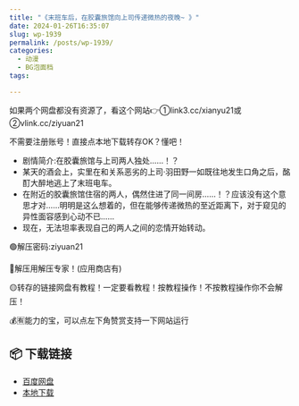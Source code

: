 ```yaml
---
title: "《末班车后，在胶囊旅馆向上司传递微热的夜晚~ 》"
date: 2024-01-26T16:35:07
slug: wp-1939
permalink: /posts/wp-1939/
categories:
  - 动漫
  - BG泡面档
tags:

---
```


如果两个网盘都没有资源了，看这个网站👉①link3.cc/xianyu21或②vlink.cc/ziyuan21

不需要注册账号！直接点本地下载转存OK？懂吧！

*   剧情简介:在胶囊旅馆与上司两人独处……！？
*   某天的酒会上，实里在和关系恶劣的上司·羽田野一如既往地发生口角之后，酩酊大醉地逃上了末班电车。
*   在附近的胶囊旅馆住宿的两人，偶然住进了同一间房……！？应该没有这个意思才对……明明是这么想着的，但在能够传递微热的至近距离下，对于窥见的异性面容感到心动不已……
*   现在，无法坦率表现自己的两人之间的恋情开始转动。

🟢解压密码:ziyuan21

🔵解压用解压专家！(应用商店有)

🟡转存的链接网盘有教程！一定要看教程！按教程操作！不按教程操作你不会解压！

💰🈶能力的宝，可以点左下角赞赏支持一下网站运行

## 📦 下载链接
- [百度网盘](https://blziyuan21.com/pay-download/1939?key=7d6deab1d8&down_id=0)
- [本地下载](https://blziyuan21.com/pay-download/1939?key=7d6deab1d8&down_id=1)

